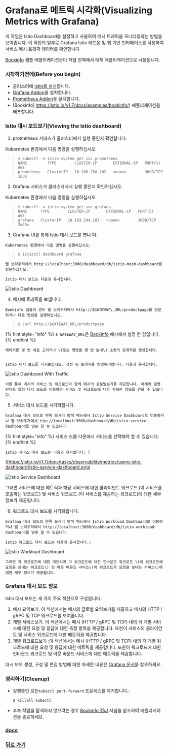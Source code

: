 # Grafana로 메트릭 시각화(Visualizing Metrics with Grafana)


이 작업은 Istio Dashboard를 설정하고 사용하여 메시 트래픽을 모니터링하는 방법을 보여줍니다. 이 작업의 일부로 Grafana Istio 애드온 및 웹 기반 인터페이스를 사용하여 서비스 메시 트래픽 데이터를 확인합니다

[Bookinfo](https://istio.io/v1.7/docs/examples/bookinfo/) 샘플 애플리케이션은이 작업 전체에서 예제 애플리케이션으로 사용됩니다.


### 시작하기전에(Before you begin)

* 클러스터에 [Istio를 설치](https://istio.io/v1.7/docs/setup)합니다.
* [Grafana Addon](https://istio.io/v1.7/docs/ops/integrations/grafana/#option-1-quick-start)을 설치합니다.
* [Prometheus Addon](https://istio.io/v1.7/docs/ops/integrations/prometheus/#option-1-quick-start)을 설치합니다.
* [Bookinfo] https://istio.io/v1.7/docs/examples/bookinfo/) 애플리케이션을 배포합니다.



### Istio 대시 보드보기(Viewing the Istio dashboard)


  1. prometheus 서비스가 클러스터에서 실행 중인지 확인합니다.

  Kubernetes 환경에서 다음 명령을 실행하십시오.

> ```text
> $ kubectl -n istio-system get svc prometheus
> NAME         TYPE        CLUSTER-IP       EXTERNAL-IP   PORT(S)    AGE
> prometheus   ClusterIP   10.100.250.202   <none>        9090/TCP   103s
> ```

  2. Grafana 서비스가 클러스터에서 실행 중인지 확인하십시오.

  Kubernetes 환경에서 다음 명령을 실행하십시오.

> ```text
> $ kubectl -n istio-system get svc grafana
> NAME      TYPE        CLUSTER-IP       EXTERNAL-IP   PORT(S)    AGE
> grafana   ClusterIP   10.103.244.103   <none>        3000/TCP   2m25s
> ```

  3. Grafana UI를 통해 Istio 대시 보드를 엽니 다.

    Kubernetes 환경에서 다음 명령을 실행하십시오.

> ```text
> $ istioctl dashboard grafana
>
> ```

    웹 브라우저에서 http://localhost:3000/dashboard/db/istio-mesh-dashboard를 방문하십시오.

    Istio 대시 보드는 다음과 유사합니다.

![Istio Dashboard](../../../.gitbook/assets/grafana-istio-dashboard.png)

  4. 메시에 트래픽을 보냅니다.

    Bookinfo 샘플의 경우 웹 브라우저에서 http://$GATEWAY\_URL/productpage를 방문하거나 다음 명령을 실행하십시오. 

> ```text
> $ curl http://$GATEWAY_URL/productpage
>
> ```

{% hint style="info" %}
`$ GATEWAY_URL`은 [Bookinfo](https://istio.io/v1.7/docs/examples/bookinfo/) 예시에서 설정 한 값입니다.
{% endhint %}

    페이지를 몇 번 새로 고치거나 \(또는 명령을 몇 번 보내\) 소량의 트래픽을 생성합니다.
    

    Istio 대시 보드를 다시보십시오. 생성 된 트래픽을 반영해야합니다. 다음과 유사합니다.

![Istio Dashboard With Traffic](../../../.gitbook/assets/dashboard-with-traffic.png)

    이를 통해 메시의 서비스 및 워크로드와 함께 메시의 글로벌보기를 제공합니다. 아래에 설명 된대로 특정 대시 보드로 이동하여 서비스 및 워크로드에 대한 자세한 정보를 얻을 수 있습니다.

  5. 서비스 대시 보드를 시각화합니다.

    Grafana 대시 보드의 왼쪽 모서리 탐색 메뉴에서 Istio Service Dashboard로 이동하거나 웹 브라우저에서 ttp://localhost:3000/dashboard/db/istio-service-dashboard를 방문 할 수 있습니다.
    
{% hint style="info" %}
서비스 드롭 다운에서 서비스를 선택해야 할 수 있습니다.
{% endhint %}

    Istio 서비스 대시 보드는 다음과 유사합니다: [  
](https://istio.io/v1.7/docs/tasks/observability/metrics/using-istio-dashboard/istio-service-dashboard.png)

![Istio Service Dashboard](../../../.gitbook/assets/istio-service-dashboard.png)

그러면 서비스에 대한 메트릭과 해당 서비스에 대한 클라이언트 워크로드 \(이 서비스를 호출하는 워크로드\) 및 서비스 워크로드 \(이 서비스를 제공하는 워크로드\)에 대한 세부 정보가 제공됩니다.


  6. 워크로드 대시 보드를 시각화합니다.

    Grafana 대시 보드의 왼쪽 모서리 탐색 메뉴에서 Istio Workload Dashboard로 이동하거나 웹 브라우저에서 http://localhost:3000/dashboard/db/istio-workload-dashboard를 방문 할 수 있습니다.

    Istio 워크로드 대시 보드는 다음과 유사합니다.:

![Istio Workload Dashboard](../../../.gitbook/assets/istio-workload-dashboard.png)

    그러면 각 워크로드에 대한 메트릭과 그 워크로드에 대한 인바운드 워크로드 \(이 워크로드에 요청을 보내는 워크로드\) 및 아웃 바운드 서비스\(이 워크로드가 요청을 보내는 서비스\)에 대한 세부 정보가 제공됩니다.



### Grafana 대시 보드 정보



Istio 대시 보드는 세 가지 주요 섹션으로 구성됩니다.:

1. 메시 요약보기. 이 섹션에서는 메시의 글로벌 요약보기를 제공하고 메시의 HTTP / gRPC 및 TCP 워크로드를 보여줍니다.
2. 개별 서비스보기. 이 섹션에서는 메시 \(HTTP / gRPC 및 TCP\) 내의 각 개별 서비스에 대한 요청 및 응답에 대한 측정 항목을 제공합니다. 또한이 서비스의 클라이언트 및 서비스 워크로드에 대한 메트릭을 제공합니다.
3. 개별 워크로드보기 :이 섹션에서는 메시 \(HTTP / gRPC 및 TCP\) 내의 각 개별 워크로드에 대한 요청 및 응답에 대한 메트릭을 제공합니다. 또한이 워크로드에 대한 인바운드 워크로드 및 아웃 바운드 서비스에 대한 메트릭을 제공합니다.

대시 보드 생성, 구성 및 편집 방법에 대한 자세한 내용은 [Grafana 문서](https://docs.grafana.org/)를 참조하세요.



### 정리하기(Cleanup)



* 실행중인 모든`kubectl port-forward` 프로세스를 제거합니다.:

  ```text
  $ killall kubectl
  ```

* 후속 작업을 탐색하지 않으려는 경우 [Bookinfo 정리](https://istio.io/v1.7/docs/examples/bookinfo/#cleanup) 지침을 참조하여 애플리케이션을 종료하세요.




### [docs](https://istio.io/v1.7/docs/tasks/observability/metrics/using-istio-dashboard/)

### [뒤로 가기](./README.md)









